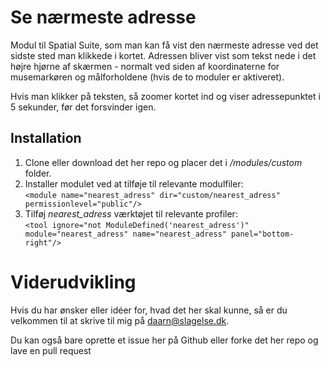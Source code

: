 # Se nærmeste adresse  

Modul til Spatial Suite, som man kan få vist den nærmeste adresse ved det sidste sted man klikkede i kortet. Adressen bliver vist som tekst nede i det højre hjørne af skærmen - normalt ved siden af koordinaterne for musemarkøren og målforholdene (hvis de to moduler er aktiveret).  

Hvis man klikker på teksten, så zoomer kortet ind og viser adressepunktet i 5 sekunder, før det forsvinder igen.

## Installation  

1. Clone eller download det her repo og placer det i _/modules/custom_ folder.
2. Installer modulet ved at tilføje til relevante modulfiler:  
`<module name="nearest_adress" dir="custom/nearest_adress" permissionlevel="public"/>`  
3. Tilføj _nearest_adress_ værktøjet til relevante profiler:  
`<tool ignore="not ModuleDefined('nearest_adress')" module="nearest_adress" name="nearest_adress" panel="bottom-right"/>` 

# Viderudvikling
Hvis du har ønsker eller idéer for, hvad det her skal kunne, så er du velkommen til at skrive til mig på [daarn@slagelse.dk](mailto:daarn@slagelse.dk).  

Du kan også bare oprette et issue her på Github eller forke det her repo og lave en pull request